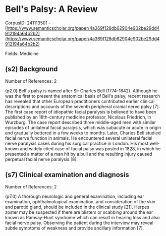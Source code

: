 # Bell's Palsy: A Review

CorpusID: 241113501 - [https://www.semanticscholar.org/paper/4a369f128db62904e902be29dd4912194a64b2b2](https://www.semanticscholar.org/paper/4a369f128db62904e902be29dd4912194a64b2b2)

Fields: Medicine

## (s2) Background
Number of References: 2

(p2.0) Bell's palsy is named after Sir Charles Bell (1774-1842). Although he was the first to present the anatomical basis of Bell's palsy, recent research has revealed that other European practitioners contributed earlier clinical descriptions and accounts of the seventh peripheral cranial nerve palsy [7]. The first case report of idiopathic facial paralysis is believed to have been published by an 18th-century medicine professor, Nicolaus Friedrich, in Wurzburg. The case report described three middle-aged men with similar episodes of unilateral facial paralysis, which was subacute or acute in origin and gradually bettered in a few weeks to months. Later, Charles Bell studied facial nerve function in animals. He encountered several unilateral facial nerve paralysis cases during his surgical practice in London. His most well-known and widely cited case of facial palsy was posted in 1828, in which he presented a matter of a man hit by a bull and the resulting injury caused perpetual facial nerve paralysis [8].
## (s7) Clinical examination and diagnosis
Number of References: 2

(p7.0) A thorough neurologic and general examination, including ear examination, ophthalmological examination, and consideration of the skin and parotid gland, should be included in the clinical study [21]. Herpes zoster may be suspected if there are blisters or scabbing around the ear known as Ramsay-Hunt syndrome which can result in hearing loss and also facial nerve palsy. Observing the patient during the interview may reveal subtle symptoms of weakness and provide ancillary information [7].
